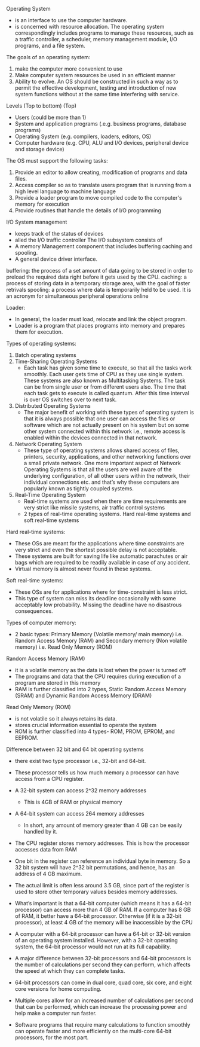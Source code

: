 Operating System
- is an interface to use the computer hardware.
- is concerned with resource allocation. The operating system correspondingly includes programs to manage these resources, such as a traffic controller, a scheduler, memory management module, I/O programs, and a file system.

The goals of an operating system:
1. make the computer more convenient to use
2. Make computer system resources be used in an efficient manner
3. Ability to evolve. An OS should be constructed in such a way as to permit the effective development, testing and introduction of new system functions without at the same time interfering with service.

Levels (Top to bottom)
(Top) 
- Users (could be more than 1)
- System and application programs (.e.g. business programs, database programs)
- Operating System (e.g. compilers, loaders, editors, OS)
- Computer hardware (e.g. CPU, ALU and I/O devices, peripheral device and storage device)

The OS must support the following tasks:
1. Provide an editor to allow creating, modification of programs and data files.
2. Access compiler so as to translate users program that is running from a high level language to machine language
3. Provide a loader program to move compiled code to the computer's memory for execution
4. Provide routines that handle the details of I/O programming

I/O System management
- keeps track of the status of devices
- alled the I/O traffic controller
The I/O subsystem consists of
- A memory Management component that includes buffering caching and spooling.
- A general device driver interface.

buffering: the process of a set amount of data going to be stored in order to preload the required data right before it gets used by the CPU.
caching: a process of storing data in a temporary storage area, with the goal of faster retrivals
spooling: a process where data is temporarily held to be used. It is an acronym for simultaneous peripheral operations online

Loader:
- In general, the loader must load, relocate and link the object program. 
- Loader is a program that places programs into memory and prepares them for execution. 

Types of operating systems:
1. Batch operating systems
2. Time-Sharing Operating Systems
	- Each task has given some time to execute, so that all the tasks work smoothly. Each user gets time of CPU as they use single system. These systems are also known as Multitasking Systems. The task can be from single user or from different users also. The time that each task gets to execute is called quantum. After this time interval is over OS switches over to next task.
3. Distributed Operating Systems
	- The major benefit of working with these types of operating system is that it is always possible that one user can access the files or software which are not actually present on his system but on some other system connected within this network i.e., remote access is enabled within the devices connected in that network.
4. Network Operating System
	- These type of operating systems allows shared access of files, printers, security, applications, and other networking functions over a small private network. One more important aspect of Network Operating Systems is that all the users are well aware of the underlying configuration, of all other users within the network, their individual connections etc. and that’s why these computers are popularly known as tightly coupled systems.
5. Real-Time Operating System 
	- Real-time systems are used when there are time requirements are very strict like missile systems, air traffic control systems
	- 2 types of  real-time operating systems. Hard real-time systems and soft real-time systems


Hard real-time systems:
- These OSs are meant for the applications where time constraints are very strict and even the shortest possible delay is not acceptable. 
- These systems are built for saving life like automatic parachutes or air bags which are required to be readily available in case of any accident. 
- Virtual memory is almost never found in these systems.

Soft real-time systems:
- These OSs are for applications where for time-constraint is less strict.
- This type of system can miss its deadline occasionally with some acceptably low probability. Missing the deadline have no disastrous consequences. 

Types of computer memory:
- 2 basic types: Primary Memory (Volatile memory/ main memory) i.e. Random Access Memory (RAM) and Secondary memory (Non volatile memory) i.e. Read Only Memory (ROM)

Random Access Memory (RAM)
- it is a volatile memory as the data is lost when the power is turned off
- The programs and data that the CPU requires during execution of a program are stored in this memory
- RAM is further classified into 2 types, Static Random Access Memory (SRAM) and Dynamic Random Access Memory (DRAM)

Read Only Memory (ROM)
- is not volatile so it always retains its data.
- stores crucial information essential to operate the system
- ROM is further classified into 4 types- ROM, PROM, EPROM, and EEPROM.

Difference between 32 bit and 64 bit operating systems
- there exist two type processor i.e., 32-bit and 64-bit.
- These processor tells us how much memory a processor can have access from a CPU register.
- A 32-bit system can access 2^32 memory addresses
	- This is 4GB of RAM or physical memory
- A 64-bit system can access 264 memory addresses
	- In short, any amount of memory greater than 4 GB can be easily handled by it.

- The CPU register stores memory addresses. This is how the processor accesses data from RAM
- One bit in the register can reference an individual byte in memory. So a 32 bit system will have 2^32 bit permutations, and hence, has an address of 4 GB maximum.
- The actual limit is often less around 3.5 GB, since part of the register is used to store other temporary values besides memory addresses. 
- What’s important is that a 64-bit computer (which means it has a 64-bit processor) can access more than 4 GB of RAM. If a computer has 8 GB of RAM, it better have a 64-bit processor. Otherwise (if it is a 32-bit processor), at least 4 GB of the memory will be inaccessible by the CPU 
- A computer with a 64-bit processor can have a 64-bit or 32-bit version of an operating system installed. However, with a 32-bit operating system, the 64-bit processor would not run at its full capability.


- A major difference between 32-bit processors and 64-bit processors is the number of calculations per second they can perform, which affects the speed at which they can complete tasks.
- 64-bit processors can come in dual core, quad core, six core, and eight core versions for home computing. 
- Multiple cores allow for an increased number of calculations per second that can be performed, which can increase the processing power and help make a computer run faster. 
- Software programs that require many calculations to function smoothly can operate faster and more efficiently on the multi-core 64-bit processors, for the most part.
